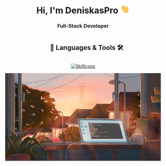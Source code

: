 <h1 align="center"> Hi, I'm DeniskasPro  <img src="https://github.com/DeniskasPro/DeniskasPro/blob/main/icons/wave.gif" width="30" height="30"></h1>
<h3 align="center">Full-Stack Developer</h3>

<div id="user-content-toc">
  <ul align="center">
    <summary><h2 style="display: inline-block">  📖 Languages & Tools 🛠</h2></summary>
  </ul>
</div> 

<div align="center">

[![SkillIcons](https://skillicons.dev/icons?i=vscode,ts,js,py,html,css,sass,tailwind,jquery,php,mysql,vue,vite,figma,blender,ps,ai,arduino&theme=light&perline=9)](https://skillicons.dev)

</div>

<div align="center"><img src="https://github.com/DeniskasPro/DeniskasPro/blob/main/icons/bg.gif"></div>
